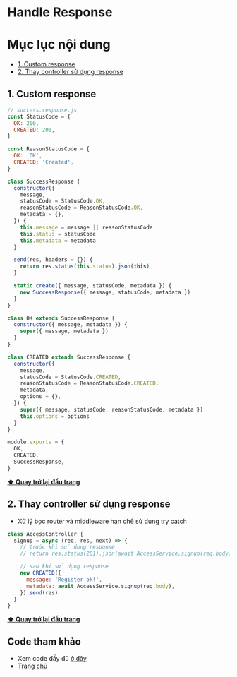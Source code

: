 # Handle Response

# Mục lục nội dung

- [1. Custom response](#1-custom-response)
- [2. Thay controller sử dụng response](#2-thay-controller-sử-dụng-response)

## 1. Custom response

```js
// success.response.js
const StatusCode = {
  OK: 200,
  CREATED: 201,
}

const ReasonStatusCode = {
  OK: 'OK',
  CREATED: 'Created',
}

class SuccessResponse {
  constructor({
    message,
    statusCode = StatusCode.OK,
    reasonStatusCode = ReasonStatusCode.OK,
    metadata = {},
  }) {
    this.message = message || reasonStatusCode
    this.status = statusCode
    this.metadata = metadata
  }

  send(res, headers = {}) {
    return res.status(this.status).json(this)
  }

  static create({ message, statusCode, metadata }) {
    new SuccessResponse({ message, statusCode, metadata })
  }
}

class OK extends SuccessResponse {
  constructor({ message, metadata }) {
    super({ message, metadata })
  }
}

class CREATED extends SuccessResponse {
  constructor({
    message,
    statusCode = StatusCode.CREATED,
    reasonStatusCode = ReasonStatusCode.CREATED,
    metadata,
    options = {},
  }) {
    super({ message, statusCode, reasonStatusCode, metadata })
    this.options = options
  }
}

module.exports = {
  OK,
  CREATED,
  SuccessResponse,
}
```

**[⬆ Quay trở lại đầu trang](#mục-lục-nội-dung)**

## 2. Thay controller sử dụng response

- Xử lý bọc router và middleware hạn chế sử dụng try catch

```js
class AccessController {
  signup = async (req, res, next) => {
    // trước khi sử dụng response
    // return res.status(201).json(await AccessService.signup(req.body))

    // sau khi sử dụng response
    new CREATED({
      message: 'Register ok!',
      metadata: await AccessService.signup(req.body),
    }).send(res)
  }
}
```

**[⬆ Quay trở lại đầu trang](#mục-lục-nội-dung)**

## Code tham khảo

- Xem code đầy đủ [ở đây](https://github.com/thonghp/ecommerce-node-js/commit/4c1e2020bcaa46e9cef5e77c806829475fb88dcc)
- [Trang chủ](../README.md)
